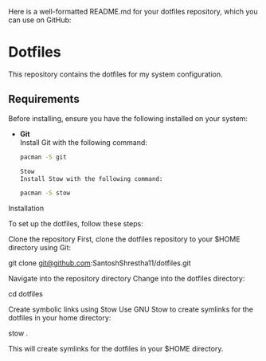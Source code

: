 Here is a well-formatted README.md for your dotfiles repository, which you can use on GitHub:

# Dotfiles

This repository contains the dotfiles for my system configuration.

## Requirements

Before installing, ensure you have the following installed on your system:

- **Git**  
Install Git with the following command:  
  ```bash
  pacman -S git

  Stow
  Install Stow with the following command:

  pacman -S stow

Installation

To set up the dotfiles, follow these steps:

Clone the repository
First, clone the dotfiles repository to your $HOME directory using Git:

git clone git@github.com:SantoshShrestha11/dotfiles.git

Navigate into the repository directory
Change into the dotfiles directory:

cd dotfiles

Create symbolic links using Stow
Use GNU Stow to create symlinks for the dotfiles in your home directory:

stow .

This will create symlinks for the dotfiles in your $HOME directory.
